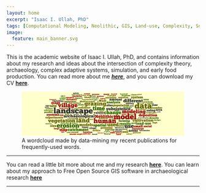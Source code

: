```yaml
---
layout: home
excerpt: "Isaac I. Ullah, PhD"
tags: [Computational Modeling, Neolithic, GIS, Land-use, Complexity, Social-Environmental Systems]
image:
  feature: main_banner.svg
---
```

This is the academic website of Isaac I. Ullah, PhD, and contains information about my research and ideas about the intersection of complexity theory, archaeology, complex adaptive systems, simulation, and early food production. You can read more about me [***here***](/about), and you can download my CV [**here**](/pdf/Isaac_Ullah_CV.pdf).


<figure>
	<img src="/images/total_wordcloud.png" alt="A wordcloud of terms from Isaac's recent publications">
	<figcaption> A wordcloud made by data-mining my recent publications for frequently-used words.</figcaption>
</figure>

---

 You can read a little bit more about me and my research [**here**](/about).
 You can learn about my approach to Free Open Source GIS software in archaeological research [**here**](/GIS_Workshops)

---
